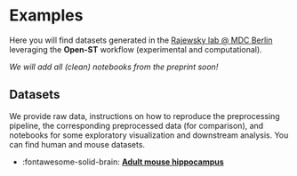 # Examples

Here you will find datasets generated in the [Rajewsky lab @ MDC Berlin](https://www.mdc-berlin.de/n-rajewsky)
leveraging the **Open-ST** workflow (experimental and computational). 

_We will add all (clean) notebooks from the preprint soon!_

## Datasets

We provide raw data, instructions on how to reproduce the preprocessing pipeline, the corresponding preprocessed
data (for comparison), and notebooks for some exploratory visualization and downstream analysis. You can find
human and mouse datasets.

<div class="grid cards" markdown>

- :fontawesome-solid-brain: __[Adult mouse hippocampus]__

</div>

  [Adult mouse hippocampus]: adult_mouse/introduction.md